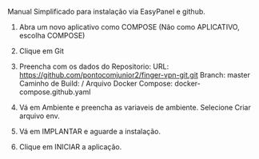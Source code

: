 Manual Simplificado para instalação via EasyPanel e github.

1. Abra um novo aplicativo como COMPOSE (Não como APLICATIVO, escolha COMPOSE)
2. Clique em Git
3. Preencha com os dados do Repositorio:
URL: https://github.com/pontocomjunior2/finger-vpn-git.git
Branch: master
Caminho de Build: /
Arquivo Docker Compose: docker-compose.github.yaml

4. Vá em Ambiente e preencha as variaveis de ambiente. Selecione Criar arquivo env.
5. Vá em IMPLANTAR e aguarde a instalação.
6. Clique em INICIAR a aplicação.
